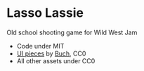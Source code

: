 # Lasso Lassie
Old school shooting game for Wild West Jam

- Code under MIT
- [UI pieces](http://opengameart.org/content/ui-pieces) by [Buch](http://opengameart.org/users/buch), CC0
- All other assets under CC0